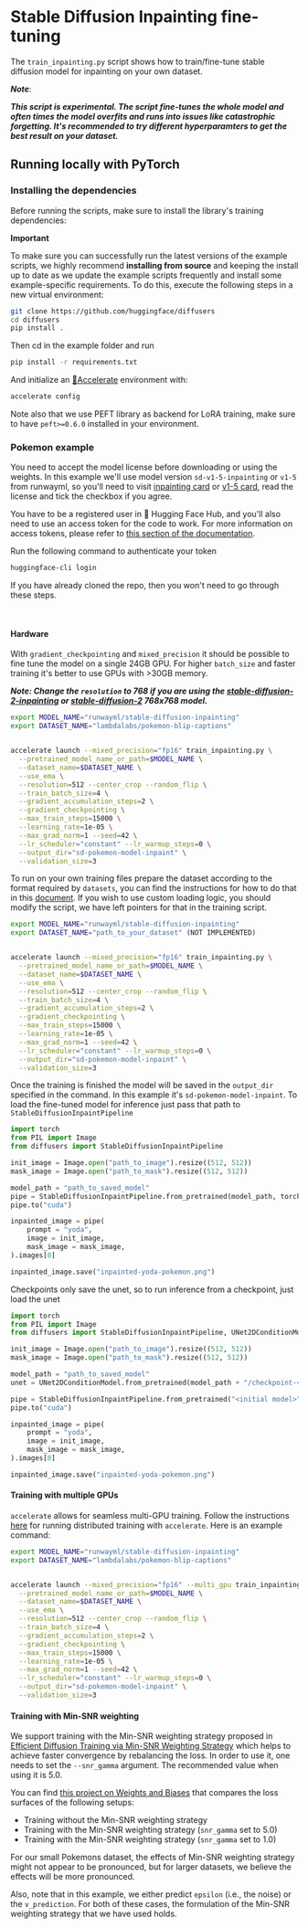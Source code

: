 # Stable Diffusion Inpainting fine-tuning

The `train_inpainting.py` script shows how to train/fine-tune stable diffusion model for inpainting on your own dataset.

___Note___:

___This script is experimental. The script fine-tunes the whole model and often times the model overfits and runs into issues like catastrophic forgetting. It's recommended to try different hyperparamters to get the best result on your dataset.___


## Running locally with PyTorch
### Installing the dependencies

Before running the scripts, make sure to install the library's training dependencies:

**Important**

To make sure you can successfully run the latest versions of the example scripts, we highly recommend **installing from source** and keeping the install up to date as we update the example scripts frequently and install some example-specific requirements. To do this, execute the following steps in a new virtual environment:
```bash
git clone https://github.com/huggingface/diffusers
cd diffusers
pip install .
```

Then cd in the example folder  and run
```bash
pip install -r requirements.txt
```

And initialize an [🤗Accelerate](https://github.com/huggingface/accelerate/) environment with:

```bash
accelerate config
```

Note also that we use PEFT library as backend for LoRA training, make sure to have `peft>=0.6.0` installed in your environment.

### Pokemon example

You need to accept the model license before downloading or using the weights. In this example we'll use model version `sd-v1-5-inpainting` or `v1-5` from runwayml, so you'll need to visit [inpainting card](https://huggingface.co/runwayml/stable-diffusion-inpainting) or [v1-5 card](https://huggingface.co/runwayml/stable-diffusion-v1-5), read the license and tick the checkbox if you agree.

You have to be a registered user in 🤗 Hugging Face Hub, and you'll also need to use an access token for the code to work. For more information on access tokens, please refer to [this section of the documentation](https://huggingface.co/docs/hub/security-tokens).

Run the following command to authenticate your token

```bash
huggingface-cli login
```

If you have already cloned the repo, then you won't need to go through these steps.

<br>

#### Hardware
With `gradient_checkpointing` and `mixed_precision` it should be possible to fine tune the model on a single 24GB GPU. For higher `batch_size` and faster training it's better to use GPUs with >30GB memory.

**___Note: Change the `resolution` to 768 if you are using the [stable-diffusion-2-inpainting](https://huggingface.co/stabilityai/stable-diffusion-2-inpainting) or [stable-diffusion-2](https://huggingface.co/stabilityai/stable-diffusion-2) 768x768 model.___**
<!-- accelerate_snippet_start -->
```bash
export MODEL_NAME="runwayml/stable-diffusion-inpainting"
export DATASET_NAME="lambdalabs/pokemon-blip-captions"


accelerate launch --mixed_precision="fp16" train_inpainting.py \
  --pretrained_model_name_or_path=$MODEL_NAME \
  --dataset_name=$DATASET_NAME \
  --use_ema \
  --resolution=512 --center_crop --random_flip \
  --train_batch_size=4 \
  --gradient_accumulation_steps=2 \
  --gradient_checkpointing \
  --max_train_steps=15000 \
  --learning_rate=1e-05 \
  --max_grad_norm=1 --seed=42 \
  --lr_scheduler="constant" --lr_warmup_steps=0 \
  --output_dir="sd-pokemon-model-inpaint" \
  --validation_size=3
```
<!-- accelerate_snippet_end -->


To run on your own training files prepare the dataset according to the format required by `datasets`, you can find the instructions for how to do that in this [document](https://huggingface.co/docs/datasets/v2.4.0/en/image_load#imagefolder-with-metadata).
If you wish to use custom loading logic, you should modify the script, we have left pointers for that in the training script.

```bash
export MODEL_NAME="runwayml/stable-diffusion-inpainting"
export DATASET_NAME="path_to_your_dataset" (NOT IMPLEMENTED)


accelerate launch --mixed_precision="fp16" train_inpainting.py \
  --pretrained_model_name_or_path=$MODEL_NAME \
  --dataset_name=$DATASET_NAME \
  --use_ema \
  --resolution=512 --center_crop --random_flip \
  --train_batch_size=4 \
  --gradient_accumulation_steps=2 \
  --gradient_checkpointing \
  --max_train_steps=15000 \
  --learning_rate=1e-05 \
  --max_grad_norm=1 --seed=42 \
  --lr_scheduler="constant" --lr_warmup_steps=0 \
  --output_dir="sd-pokemon-model-inpaint" \
  --validation_size=3
```


Once the training is finished the model will be saved in the `output_dir` specified in the command. In this example it's `sd-pokemon-model-inpaint`. To load the fine-tuned model for inference just pass that path to `StableDiffusionInpaintPipeline`

```python
import torch
from PIL import Image
from diffusers import StableDiffusionInpaintPipeline

init_image = Image.open("path_to_image").resize((512, 512))
mask_image = Image.open("path_to_mask").resize((512, 512))

model_path = "path_to_saved_model"
pipe = StableDiffusionInpaintPipeline.from_pretrained(model_path, torch_dtype=torch.float16)
pipe.to("cuda")

inpainted_image = pipe(
    prompt = "yoda", 
    image = init_image, 
    mask_image = mask_image,
).images[0]

inpainted_image.save("inpainted-yoda-pokemon.png")
```

Checkpoints only save the unet, so to run inference from a checkpoint, just load the unet

```python
import torch
from PIL import Image
from diffusers import StableDiffusionInpaintPipeline, UNet2DConditionModel

init_image = Image.open("path_to_image").resize((512, 512))
mask_image = Image.open("path_to_mask").resize((512, 512))

model_path = "path_to_saved_model"
unet = UNet2DConditionModel.from_pretrained(model_path + "/checkpoint-<N>/unet", torch_dtype=torch.float16)

pipe = StableDiffusionInpaintPipeline.from_pretrained("<initial model>", unet=unet, torch_dtype=torch.float16)
pipe.to("cuda")

inpainted_image = pipe(
    prompt = "yoda", 
    image = init_image, 
    mask_image = mask_image,
).images[0]

inpainted_image.save("inpainted-yoda-pokemon.png")
```

#### Training with multiple GPUs

`accelerate` allows for seamless multi-GPU training. Follow the instructions [here](https://huggingface.co/docs/accelerate/basic_tutorials/launch)
for running distributed training with `accelerate`. Here is an example command:

```bash
export MODEL_NAME="runwayml/stable-diffusion-inpainting"
export DATASET_NAME="lambdalabs/pokemon-blip-captions"


accelerate launch --mixed_precision="fp16" --multi_gpu train_inpainting.py \
  --pretrained_model_name_or_path=$MODEL_NAME \
  --dataset_name=$DATASET_NAME \
  --use_ema \
  --resolution=512 --center_crop --random_flip \
  --train_batch_size=4 \
  --gradient_accumulation_steps=2 \
  --gradient_checkpointing \
  --max_train_steps=15000 \
  --learning_rate=1e-05 \
  --max_grad_norm=1 --seed=42 \
  --lr_scheduler="constant" --lr_warmup_steps=0 \
  --output_dir="sd-pokemon-model-inpaint" \
  --validation_size=3  
```


#### Training with Min-SNR weighting

We support training with the Min-SNR weighting strategy proposed in [Efficient Diffusion Training via Min-SNR Weighting Strategy](https://arxiv.org/abs/2303.09556) which helps to achieve faster convergence
by rebalancing the loss. In order to use it, one needs to set the `--snr_gamma` argument. The recommended
value when using it is 5.0.

You can find [this project on Weights and Biases](https://wandb.ai/sayakpaul/text2image-finetune-minsnr) that compares the loss surfaces of the following setups:

* Training without the Min-SNR weighting strategy
* Training with the Min-SNR weighting strategy (`snr_gamma` set to 5.0)
* Training with the Min-SNR weighting strategy (`snr_gamma` set to 1.0)

For our small Pokemons dataset, the effects of Min-SNR weighting strategy might not appear to be pronounced, but for larger datasets, we believe the effects will be more pronounced.

Also, note that in this example, we either predict `epsilon` (i.e., the noise) or the `v_prediction`. For both of these cases, the formulation of the Min-SNR weighting strategy that we have used holds.